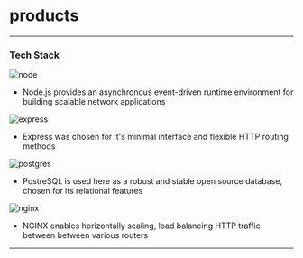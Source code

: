 # products
---

### Tech Stack

![node](https://www.vectorlogo.zone/logos/nodejs/nodejs-ar21.svg)

- Node.js provides an asynchronous event-driven runtime environment for building scalable network applications

![express](https://www.vectorlogo.zone/logos/expressjs/expressjs-ar21.svg)

- Express was chosen for it's minimal interface and flexible HTTP routing methods

![postgres](https://www.vectorlogo.zone/logos/postgresql/postgresql-ar21.svg)

- PostreSQL is used here as a robust and stable open source database, chosen for its relational features

![nginx](https://www.vectorlogo.zone/logos/nginx/nginx-ar21.svg)

- NGINX enables horizontally scaling, load balancing HTTP traffic between between various routers

---
